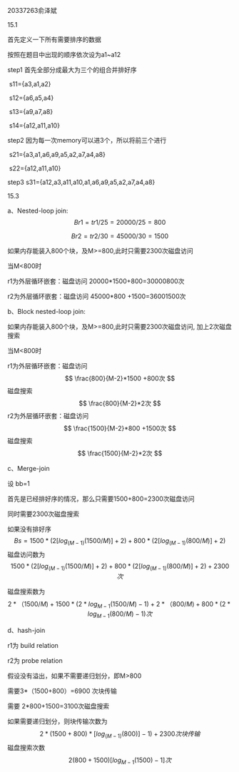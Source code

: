 20337263俞泽斌

15.1

首先定义一下所有需要排序的数据

按照在题目中出现的顺序依次设为a1~a12

step1 首先全部分成最大为三个的组合并排好序   

​			s11={a3,a1,a2}

​			s12={a6,a5,a4}

​			s13={a9,a7,a8}

​			s14={a12,a11,a10}

step2 因为每一次memory可以进3个，所以将前三个进行

​			s21={a3,a1,a6,a9,a5,a2,a7,a4,a8}

​			s22={a12,a11,a10}

step3 s31={a12,a3,a11,a10,a1,a6,a9,a5,a2,a7,a4,a8}

15.3

a、Nested-loop join:
$$
Br1=tr1 /25 =20000 /25=800
$$

$$
Br2=tr2 /30 =45000 /30=1500
$$

如果内存能装入800个块，及M>=800,此时只需要2300次磁盘访问

当M<800时

r1为外层循环嵌套：磁盘访问 20000*1500+800=30000800次

r2为外层循环嵌套：磁盘访问 45000*800 +1500=36001500次

b、Block nested-loop join:

如果内存能装入800个块，及M>=800,此时只需要2300次磁盘访问, 加上2次磁盘搜索

当M<800时

r1为外层循环嵌套：磁盘访问  
$$
\frac{800}{M-2}*1500 +800次
$$
磁盘搜索
$$
\frac{800}{M-2}*2次
$$
r2为外层循环嵌套：磁盘访问 
$$
\frac{1500}{M-2}*800 +1500次
$$
磁盘搜索
$$
\frac{1500}{M-2}*2次
$$


c、Merge-join

设 bb=1

首先是已经排好序的情况，那么只需要1500+800=2300次磁盘访问

同时需要2300次磁盘搜索

如果没有排好序
$$
Bs=1500*(2[log_{(M-1)}(1500/M)]+2)+800*(2[log_{(M-1)}(800/M)]+2)
$$
磁盘访问数为
$$
1500*(2[log_{(M-1)}(1500/M)]+2)+800*(2[log_{(M-1)}(800/M)]+2)+2300次
$$


磁盘搜索数为
$$
2*（1500/M)+1500 *(2 *log_{M-1}(1500/M)-1)+2*（800/M)+800 *(2 *log_{M-1}(800/M)-1)次
$$


d、hash-join

r1为 build relation

r2为 probe relation

假设没有溢出，如果不需要递归划分，即M>800

需要3*（1500+800）=6900 次块传输

需要 2*800+1500=3100次磁盘搜索

如果需要递归划分，则块传输次数为
$$
2*(1500+800)*[log_{(M-1)}(800)]-1)+2300次块传输
$$
磁盘搜索次数
$$
2(800+1500)[log_{M-1}(1500)-1]次
$$
